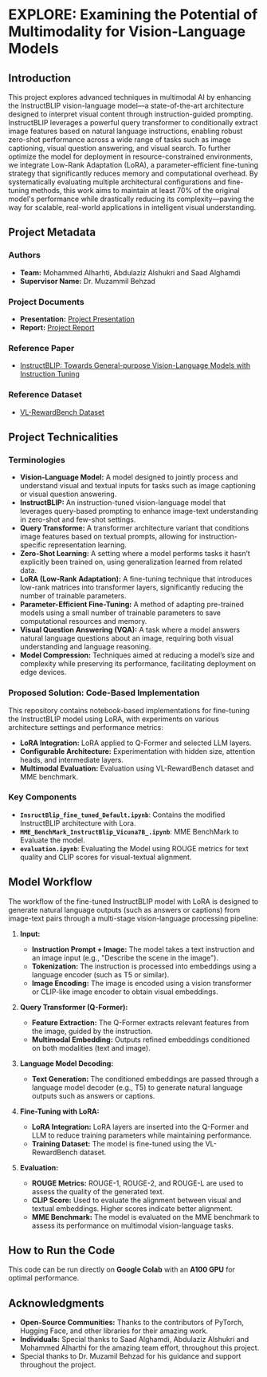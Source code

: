 # EXPLORE: Examining the Potential of Multimodality for Vision-Language Models


## Introduction
This project explores advanced techniques in multimodal AI by enhancing the InstructBLIP vision-language model—a state-of-the-art architecture designed to interpret visual content through instruction-guided prompting. InstructBLIP leverages a powerful query transformer to conditionally extract image features based on natural language instructions, enabling robust zero-shot performance across a wide range of tasks such as image captioning, visual question answering, and visual search. To further optimize the model for deployment in resource-constrained environments, we integrate Low-Rank Adaptation (LoRA), a parameter-efficient fine-tuning strategy that significantly reduces memory and computational overhead. By systematically evaluating multiple architectural configurations and fine-tuning methods, this work aims to maintain at least 70% of the original model's performance while drastically reducing its complexity—paving the way for scalable, real-world applications in intelligent visual understanding.

## Project Metadata
### Authors
- **Team:** Mohammed Alharhti, Abdulaziz Alshukri and Saad Alghamdi
- **Supervisor Name:** Dr. Muzammil Behzad

### Project Documents
- **Presentation:** [Project Presentation](/Explore_ICS504_242.pptx)
- **Report:** [Project Report](/EXPLORE_Report.pdf)

### Reference Paper
- [InstructBLIP: Towards General-purpose Vision-Language Models with Instruction Tuning](https://arxiv.org/abs/2305.06500)

### Reference Dataset
- [VL-RewardBench Dataset](https://huggingface.co/datasets/MMInstruction/VL-RewardBench)


## Project Technicalities

### Terminologies
- **Vision-Language Model:** A model designed to jointly process and understand visual and textual inputs for tasks such as image captioning or visual question answering.
- **InstructBLIP:** An instruction-tuned vision-language model that leverages query-based prompting to enhance image-text understanding in zero-shot and few-shot settings.
- **Query Transforme:** A transformer architecture variant that conditions image features based on textual prompts, allowing for instruction-specific representation learning.
- **Zero-Shot Learning:** A setting where a model performs tasks it hasn’t explicitly been trained on, using generalization learned from related data.
- **LoRA (Low-Rank Adaptation):** A fine-tuning technique that introduces low-rank matrices into transformer layers, significantly reducing the number of trainable parameters.
- **Parameter-Efficient Fine-Tuning:** A method of adapting pre-trained models using a small number of trainable parameters to save computational resources and memory.
- **Visual Question Answering (VQA):** A task where a model answers natural language questions about an image, requiring both visual understanding and language reasoning.
- **Model Compression:** Techniques aimed at reducing a model’s size and complexity while preserving its performance, facilitating deployment on edge devices.

### Proposed Solution: Code-Based Implementation
This repository contains notebook-based implementations for fine-tuning the InstructBLIP model using LoRA, with experiments on various architecture settings and performance metrics:

- **LoRA Integration:** LoRA applied to Q-Former and selected LLM layers.
- **Configurable Architecture:** Experimentation with hidden size, attention heads, and intermediate layers.
- **Multimodal Evaluation:** Evaluation using VL-RewardBench dataset and MME benchmark.

### Key Components
- **`InsructBlip_fine_tuned_Default.ipynb`**: Contains the modified InstructBLIP architecture with Lora.
- **`MME_BenchMark_InstructBlip_Vicuna7B_.ipynb`**: MME BenchMark to Evaluate the model.
- **`evaluation.ipynb`**: Evaluating the Model using ROUGE metrics for text quality and CLIP scores for visual-textual alignment.

## Model Workflow  
The workflow of the fine-tuned InstructBLIP model with LoRA is designed to generate natural language outputs (such as answers or captions) from image-text pairs through a multi-stage vision-language processing pipeline:

1. **Input:**
   - **Instruction Prompt + Image:** The model takes a text instruction and an image input (e.g., "Describe the scene in the image").
   - **Tokenization:** The instruction is processed into embeddings using a language encoder (such as T5 or similar).
   - **Image Encoding:** The image is encoded using a vision transformer or CLIP-like image encoder to obtain visual embeddings.

2. **Query Transformer (Q-Former):**
   - **Feature Extraction:** The Q-Former extracts relevant features from the image, guided by the instruction.
   - **Multimodal Embedding:** Outputs refined embeddings conditioned on both modalities (text and image).

3. **Language Model Decoding:**
   - **Text Generation:** The conditioned embeddings are passed through a language model decoder (e.g., T5) to generate natural language outputs such as answers or captions.

4. **Fine-Tuning with LoRA:**
   - **LoRA Integration:** LoRA layers are inserted into the Q-Former and LLM to reduce training parameters while maintaining performance.
   - **Training Dataset:** The model is fine-tuned using the VL-RewardBench dataset.

5. **Evaluation:**
   - **ROUGE Metrics:** ROUGE-1, ROUGE-2, and ROUGE-L are used to assess the quality of the generated text.
   - **CLIP Score:** Used to evaluate the alignment between visual and textual embeddings. Higher scores indicate better alignment.
   - **MME Benchmark:** The model is evaluated on the MME benchmark to assess its performance on multimodal vision-language tasks.

## How to Run the Code

This code can be run directly on **Google Colab** with an **A100 GPU** for optimal performance.

## Acknowledgments
- **Open-Source Communities:** Thanks to the contributors of PyTorch, Hugging Face, and other libraries for their amazing work.
- **Individuals:** Special thanks to Saad Alghamdi, Abdulaziz Alshukri and Mohammed Alharthi for the amazing team effort, throughout this project.
- Special thanks to Dr. Muzamil Behzad for his guidance and support throughout the project.
